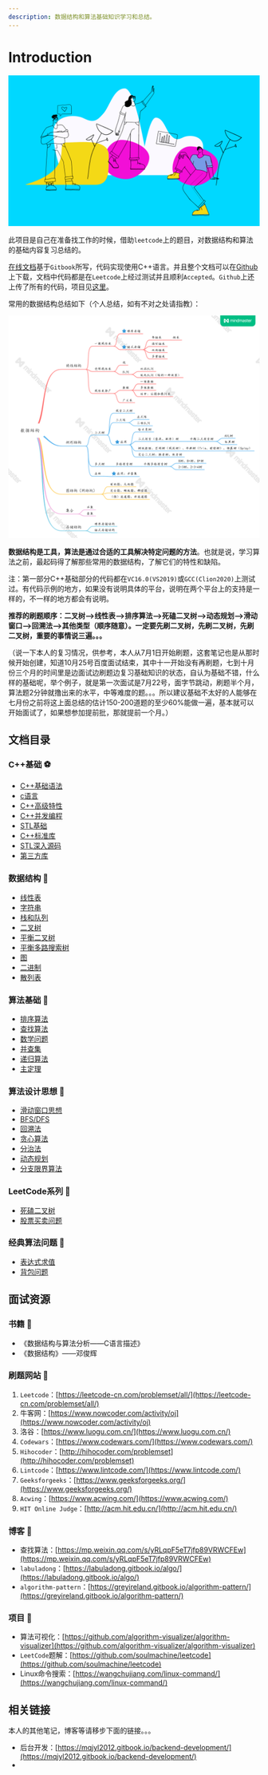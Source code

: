 ```yaml
---
description: 数据结构和算法基础知识学习和总结。
---
```


# Introduction

![](.gitbook/assets/title.png)

此项目是自己在准备找工作的时候，借助`leetcode`上的题目，对数据结构和算法的基础内容复习总结的。

[在线文档](https://mqjyl2012.gitbook.io/algorithm/)基于`Gitbook`所写，代码实现使用C++语言。并且整个文档可以在[Github](https://github.com/JLCreater2015/algorithm-pattern)上下载，文档中代码都是在`Leetcode`上经过测试并且顺利`Accepted`。`Github`上还上传了所有的代码，项目见[这里](https://github.com/JLCreater2015/algorithm-pattern-code)。

常用的数据结构总结如下（个人总结，如有不对之处请指教）：

![](.gitbook/assets/shu-ju-jie-gou-%20%281%29.png)

**数据结构是工具，算法是通过合适的工具解决特定问题的方法**。也就是说，学习算法之前，最起码得了解那些常用的数据结构，了解它们的特性和缺陷。

注：第一部分C++基础部分的代码都在`VC16.0(VS2019)`或`GCC(Clion2020)`上测试过。有代码示例的地方，如果没有说明具体的平台，说明在两个平台上的支持是一样的，不一样的地方都会有说明。

**推荐的刷题顺序：二叉树—&gt;线性表—&gt;排序算法—&gt;死磕二叉树—&gt;动态规划—&gt;滑动窗口—&gt;回溯法—&gt;其他类型（顺序随意）。一定要先刷二叉树，先刷二叉树，先刷二叉树，重要的事情说三遍。。。**

（说一下本人的复习情况，供参考，本人从7月1日开始刷题，这套笔记也是从那时候开始创建，知道10月25号百度面试结束，其中十一开始没有再刷题，七到十月份三个月的时间里是边面试边刷题边复习基础知识的状态，自认为基础不错，什么样的基础呢，举个例子，就是第一次面试是7月22号，面字节跳动，刷题半个月，算法题2分钟就撸出来的水平，中等难度的题。。。所以建议基础不太好的人能够在七月份之前将这上面总结的估计150-200道题的至少60%能做一遍，基本就可以开始面试了，如果想参加提前批，那就提前一个月。）

## 文档目录

### C++基础 ⚽ 

* [C++基础语法](c-cpp/c++-syntax/)
* [c语言](c-cpp/c/)
* [C++高级特性](c-cpp/advanced-c++/)
* [C++并发编程](c-cpp/cpp-concurrent-programming/#c-bing-fa-bian-cheng)
* [STL基础](c-cpp/stl-basics/)
* [C++标准库](c-cpp/cpp-standard-library/)
* [STL深入源码](c-cpp/stl-source-analysis/)
* [第三方库](c-cpp/third-party-libraries/)

### 数据结构 🏀 

* [线性表](data-structure/linear-list.md)
* [字符串](data-structure/string.md)
* [栈和队列](data-structure/stack-and-queue.md)
* [二叉树](data-structure/binary-tree.md)
* [平衡二叉树](data-structure/balanced-binary-tree.md)
* [平衡多路搜索树](data-structure/balanced-multipath-search-tree.md)
* [图](data-structure/graph.md)
* [二进制](data-structure/binary-system.md)
* [散列表](data-structure/hash-table.md)

### 算法基础 🏐 

* [排序算法](algorithm/sort-algorithm.md)
* [查找算法](algorithm/search-algorithm.md)
* [数学问题](algorithm/mathematical-problems.md)
* [并查集](algorithm/union-find.md)
* [递归算法](algorithm/recursive-algorithm.md)
* [主定理](algorithm/master-theorem.md)

### 算法设计思想 🥎 

* [滑动窗口思想](algorithm-thinking/sliding-window.md)
* [BFS/DFS](algorithm-thinking/bfs-dfs.md)
* [回溯法](algorithm-thinking/backtracking-algorithm.md)
* [贪心算法](algorithm-thinking/greedy-algorithm.md)
* [分治法](algorithm-thinking/divide-and-conquer-algorithm.md)
* [动态规划](algorithm-thinking/dynamic-programming-algorithm.md)
* [分支限界算法](algorithm-thinking/branch-and-bound.md)

### LeetCode系列 🏈 

* [死磕二叉树](leetcode/stick-to-binary-tree.md)
* [股票买卖问题](leetcode/stockjobbing.md)

### 经典算法问题 🎾 

* [表达式求值](classical-problem/expression-evaluation.md)
* [背包问题](classical-problem/backpack-questions.md)

## 面试资源

### 书籍 🍈 

* 《数据结构与算法分析——C语言描述》
* 《数据结构》——邓俊辉

### 刷题网站 🍊 

1. `Leetcode`：[https://leetcode-cn.com/problemset/all/](https://leetcode-cn.com/problemset/all/)
2. 牛客网：[https://www.nowcoder.com/activity/oj](https://www.nowcoder.com/activity/oj)
3. 洛谷：[https://www.luogu.com.cn/](https://www.luogu.com.cn/)
4. `Codewars`：[https://www.codewars.com/](https://www.codewars.com/)
5. `Hihocoder`：[http://hihocoder.com/problemset](http://hihocoder.com/problemset)
6. `Lintcode`：[https://www.lintcode.com/](https://www.lintcode.com/)
7. `Geeksforgeeks`：[https://www.geeksforgeeks.org/](https://www.geeksforgeeks.org/)
8. `Acwing`：[https://www.acwing.com/](https://www.acwing.com/)
9. `HIT Online Judge`：[http://acm.hit.edu.cn/](http://acm.hit.edu.cn/)

### 博客 🍍 

* 查找算法：[https://mp.weixin.qq.com/s/yRLqpF5eT7jfp89VRWCFEw](https://mp.weixin.qq.com/s/yRLqpF5eT7jfp89VRWCFEw)
* `labuladong`：[https://labuladong.gitbook.io/algo/](https://labuladong.gitbook.io/algo/)
* `algorithm-pattern`：[https://greyireland.gitbook.io/algorithm-pattern/](https://greyireland.gitbook.io/algorithm-pattern/)

### 项目 🍇 

* 算法可视化：[https://github.com/algorithm-visualizer/algorithm-visualizer](https://github.com/algorithm-visualizer/algorithm-visualizer)
* `LeetCode`题解：[https://github.com/soulmachine/leetcode](https://github.com/soulmachine/leetcode)
* Linux命令搜索：[https://wangchujiang.com/linux-command/](https://wangchujiang.com/linux-command/)

## 相关链接

本人的其他笔记，博客等请移步下面的链接。。。

* 后台开发：[https://mqjyl2012.gitbook.io/backend-development/](https://mqjyl2012.gitbook.io/backend-development/)
* 
